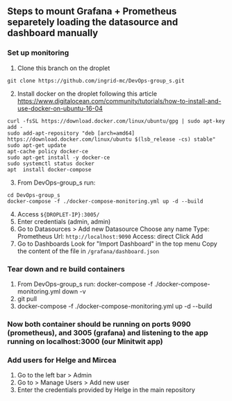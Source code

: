 ## Steps to mount Grafana + Prometheus separetely loading the datasource and dashboard manually
### Set up monitoring
1. Clone this branch on the droplet
```
git clone https://github.com/ingrid-mc/DevOps-group_s.git
```
2. Install docker on the droplet following this article https://www.digitalocean.com/community/tutorials/how-to-install-and-use-docker-on-ubuntu-16-04
```
curl -fsSL https://download.docker.com/linux/ubuntu/gpg | sudo apt-key add -
sudo add-apt-repository "deb [arch=amd64] https://download.docker.com/linux/ubuntu $(lsb_release -cs) stable"
sudo apt-get update
apt-cache policy docker-ce
sudo apt-get install -y docker-ce
sudo systemctl status docker
apt  install docker-compose
```
3. From DevOps-group_s run: 
```
cd DevOps-group_s
docker-compose -f ./docker-compose-monitoring.yml up -d --build
```
4. Access 
        `${DROPLET-IP}:3005/`
5. Enter credentials (admin, admin)
6. Go to Datasources > Add new Datasource
    Choose any name
    Type: Prometheus
    Url: `http://localhost:9090`
    Access: direct
    Click Add
7. Go to Dashboards
   Look for "Import Dashboard" in the top menu
   Copy the content of the file in `/grafana/dashboard.json`
### Tear down and re build containers

1. From DevOps-group_s run:  docker-compose -f ./docker-compose-monitoring.yml down -v
2. git pull
3. docker-compose -f ./docker-compose-monitoring.yml up -d --build

### Now both container should be running on ports 9090 (prometheus), and 3005 (grafana) and listening to the app running on localhost:3000 (our Minitwit app)

### Add users for Helge and Mircea
1. Go to the left bar > Admin
2. Go to > Manage Users > Add new user
3. Enter the credentials provided by Helge in the main repository